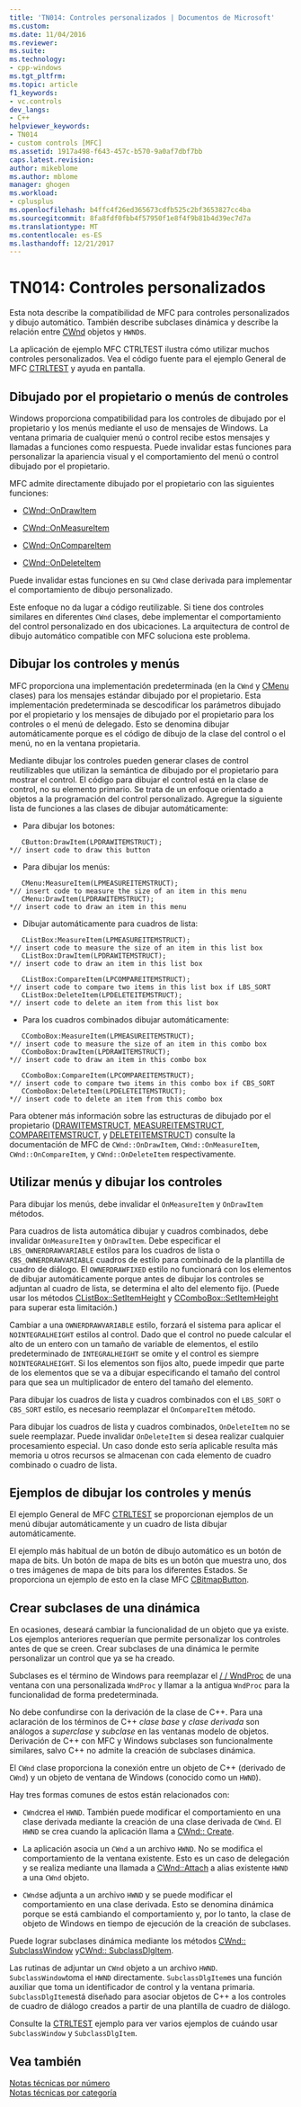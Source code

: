 ```yaml
---
title: 'TN014: Controles personalizados | Documentos de Microsoft'
ms.custom: 
ms.date: 11/04/2016
ms.reviewer: 
ms.suite: 
ms.technology:
- cpp-windows
ms.tgt_pltfrm: 
ms.topic: article
f1_keywords:
- vc.controls
dev_langs:
- C++
helpviewer_keywords:
- TN014
- custom controls [MFC]
ms.assetid: 1917a498-f643-457c-b570-9a0af7dbf7bb
caps.latest.revision: 
author: mikeblome
ms.author: mblome
manager: ghogen
ms.workload:
- cplusplus
ms.openlocfilehash: b4ffc4f26ed365673cdfb525c2bf3653827cc4ba
ms.sourcegitcommit: 8fa8fdf0fbb4f57950f1e8f4f9b81b4d39ec7d7a
ms.translationtype: MT
ms.contentlocale: es-ES
ms.lasthandoff: 12/21/2017
---
```

# <a name="tn014-custom-controls"></a>TN014: Controles personalizados
Esta nota describe la compatibilidad de MFC para controles personalizados y dibujo automático. También describe subclases dinámica y describe la relación entre [CWnd](../mfc/reference/cwnd-class.md) objetos y `HWND`s.  
  
 La aplicación de ejemplo MFC CTRLTEST ilustra cómo utilizar muchos controles personalizados. Vea el código fuente para el ejemplo General de MFC [CTRLTEST](../visual-cpp-samples.md) y ayuda en pantalla.  
  
## <a name="owner-draw-controlsmenus"></a>Dibujado por el propietario o menús de controles  
 Windows proporciona compatibilidad para los controles de dibujado por el propietario y los menús mediante el uso de mensajes de Windows. La ventana primaria de cualquier menú o control recibe estos mensajes y llamadas a funciones como respuesta. Puede invalidar estas funciones para personalizar la apariencia visual y el comportamiento del menú o control dibujado por el propietario.  
  
 MFC admite directamente dibujado por el propietario con las siguientes funciones:  
  
- [CWnd::OnDrawItem](../mfc/reference/cwnd-class.md#ondrawitem)  
  
- [CWnd::OnMeasureItem](../mfc/reference/cwnd-class.md#onmeasureitem)  
  
- [CWnd::OnCompareItem](../mfc/reference/cwnd-class.md#oncompareitem)  
  
- [CWnd::OnDeleteItem](../mfc/reference/cwnd-class.md#ondeleteitem)  
  
 Puede invalidar estas funciones en su `CWnd` clase derivada para implementar el comportamiento de dibujo personalizado.  
  
 Este enfoque no da lugar a código reutilizable. Si tiene dos controles similares en diferentes `CWnd` clases, debe implementar el comportamiento del control personalizado en dos ubicaciones. La arquitectura de control de dibujo automático compatible con MFC soluciona este problema.  
  
## <a name="self-draw-controls-and-menus"></a>Dibujar los controles y menús  
 MFC proporciona una implementación predeterminada (en la `CWnd` y [CMenu](../mfc/reference/cmenu-class.md) clases) para los mensajes estándar dibujado por el propietario. Esta implementación predeterminada se descodificar los parámetros dibujado por el propietario y los mensajes de dibujado por el propietario para los controles o el menú de delegado. Esto se denomina dibujar automáticamente porque es el código de dibujo de la clase del control o el menú, no en la ventana propietaria.  
  
 Mediante dibujar los controles pueden generar clases de control reutilizables que utilizan la semántica de dibujado por el propietario para mostrar el control. El código para dibujar el control está en la clase de control, no su elemento primario. Se trata de un enfoque orientado a objetos a la programación del control personalizado. Agregue la siguiente lista de funciones a las clases de dibujar automáticamente:  
  
-   Para dibujar los botones:  
  
 ```  
    CButton:DrawItem(LPDRAWITEMSTRUCT);
*// insert code to draw this button  
 ```  
  
-   Para dibujar los menús:  
  
 ```  
    CMenu:MeasureItem(LPMEASUREITEMSTRUCT);
*// insert code to measure the size of an item in this menu  
    CMenu:DrawItem(LPDRAWITEMSTRUCT);
*// insert code to draw an item in this menu  
 ```  
  
-   Dibujar automáticamente para cuadros de lista:  
  
 ```  
    CListBox:MeasureItem(LPMEASUREITEMSTRUCT);
*// insert code to measure the size of an item in this list box  
    CListBox:DrawItem(LPDRAWITEMSTRUCT);
*// insert code to draw an item in this list box  
 
    CListBox:CompareItem(LPCOMPAREITEMSTRUCT);
*// insert code to compare two items in this list box if LBS_SORT  
    CListBox:DeleteItem(LPDELETEITEMSTRUCT);
*// insert code to delete an item from this list box  
 ```  
  
-   Para los cuadros combinados dibujar automáticamente:  
  
 ```  
    CComboBox:MeasureItem(LPMEASUREITEMSTRUCT);
*// insert code to measure the size of an item in this combo box  
    CComboBox:DrawItem(LPDRAWITEMSTRUCT);
*// insert code to draw an item in this combo box  
 
    CComboBox:CompareItem(LPCOMPAREITEMSTRUCT);
*// insert code to compare two items in this combo box if CBS_SORT  
    CComboBox:DeleteItem(LPDELETEITEMSTRUCT);
*// insert code to delete an item from this combo box  
 ```  
  
 Para obtener más información sobre las estructuras de dibujado por el propietario ([DRAWITEMSTRUCT](../mfc/reference/drawitemstruct-structure.md), [MEASUREITEMSTRUCT](../mfc/reference/measureitemstruct-structure.md), [COMPAREITEMSTRUCT](../mfc/reference/compareitemstruct-structure.md), y [DELETEITEMSTRUCT](../mfc/reference/deleteitemstruct-structure.md)) consulte la documentación de MFC de `CWnd::OnDrawItem`, `CWnd::OnMeasureItem`, `CWnd::OnCompareItem`, y `CWnd::OnDeleteItem` respectivamente.  
  
## <a name="using-self-draw-controls-and-menus"></a>Utilizar menús y dibujar los controles  
 Para dibujar los menús, debe invalidar el `OnMeasureItem` y `OnDrawItem` métodos.  
  
 Para cuadros de lista automática dibujar y cuadros combinados, debe invalidar `OnMeasureItem` y `OnDrawItem`. Debe especificar el `LBS_OWNERDRAWVARIABLE` estilos para los cuadros de lista o `CBS_OWNERDRAWVARIABLE` cuadros de estilo para combinado de la plantilla de cuadro de diálogo. El `OWNERDRAWFIXED` estilo no funcionará con los elementos de dibujar automáticamente porque antes de dibujar los controles se adjuntan al cuadro de lista, se determina el alto del elemento fijo. (Puede usar los métodos [CListBox::SetItemHeight](../mfc/reference/clistbox-class.md#setitemheight) y [CComboBox::SetItemHeight](../mfc/reference/ccombobox-class.md#setitemheight) para superar esta limitación.)  
  
 Cambiar a una `OWNERDRAWVARIABLE` estilo, forzará el sistema para aplicar el `NOINTEGRALHEIGHT` estilos al control. Dado que el control no puede calcular el alto de un entero con un tamaño de variable de elementos, el estilo predeterminado de `INTEGRALHEIGHT` se omite y el control es siempre `NOINTEGRALHEIGHT`. Si los elementos son fijos alto, puede impedir que parte de los elementos que se va a dibujar especificando el tamaño del control para que sea un multiplicador de entero del tamaño del elemento.  
  
 Para dibujar los cuadros de lista y cuadros combinados con el `LBS_SORT` o `CBS_SORT` estilo, es necesario reemplazar el `OnCompareItem` método.  
  
 Para dibujar los cuadros de lista y cuadros combinados, `OnDeleteItem` no se suele reemplazar. Puede invalidar `OnDeleteItem` si desea realizar cualquier procesamiento especial. Un caso donde esto sería aplicable resulta más memoria u otros recursos se almacenan con cada elemento de cuadro combinado o cuadro de lista.  
  
## <a name="examples-of-self-drawing-controls-and-menus"></a>Ejemplos de dibujar los controles y menús  
 El ejemplo General de MFC [CTRLTEST](../visual-cpp-samples.md) se proporcionan ejemplos de un menú dibujar automáticamente y un cuadro de lista dibujar automáticamente.  
  
 El ejemplo más habitual de un botón de dibujo automático es un botón de mapa de bits. Un botón de mapa de bits es un botón que muestra uno, dos o tres imágenes de mapa de bits para los diferentes Estados. Se proporciona un ejemplo de esto en la clase MFC [CBitmapButton](../mfc/reference/cbitmapbutton-class.md).  
  
## <a name="dynamic-subclassing"></a>Crear subclases de una dinámica  
 En ocasiones, deseará cambiar la funcionalidad de un objeto que ya existe. Los ejemplos anteriores requerían que permite personalizar los controles antes de que se creen. Crear subclases de una dinámica le permite personalizar un control que ya se ha creado.  
  
 Subclases es el término de Windows para reemplazar el [/ / WndProc](http://msdn.microsoft.com/en-us/94ba8ffa-3c36-46d4-ac74-9bd10b1ffd26) de una ventana con una personalizada `WndProc` y llamar a la antigua `WndProc` para la funcionalidad de forma predeterminada.  
  
 No debe confundirse con la derivación de la clase de C++. Para una aclaración de los términos de C++ *clase base* y *clase derivada* son análogos a *superclase* y *subclase* en las ventanas modelo de objetos. Derivación de C++ con MFC y Windows subclases son funcionalmente similares, salvo C++ no admite la creación de subclases dinámica.  
  
 El `CWnd` clase proporciona la conexión entre un objeto de C++ (derivado de `CWnd`) y un objeto de ventana de Windows (conocido como un `HWND`).  
  
 Hay tres formas comunes de estos están relacionados con:  
  
- `CWnd`crea el `HWND`. También puede modificar el comportamiento en una clase derivada mediante la creación de una clase derivada de `CWnd`. El `HWND` se crea cuando la aplicación llama a [CWnd:: Create](../mfc/reference/cwnd-class.md#create).  
  
-   La aplicación asocia un `CWnd` a un archivo `HWND`. No se modifica el comportamiento de la ventana existente. Esto es un caso de delegación y se realiza mediante una llamada a [CWnd::Attach](../mfc/reference/cwnd-class.md#attach) a alias existente `HWND` a una `CWnd` objeto.  
  
- `CWnd`se adjunta a un archivo `HWND` y se puede modificar el comportamiento en una clase derivada. Esto se denomina dinámica porque se está cambiando el comportamiento y, por lo tanto, la clase de objeto de Windows en tiempo de ejecución de la creación de subclases.  
  
 Puede lograr subclases dinámica mediante los métodos [CWnd:: SubclassWindow](../mfc/reference/cwnd-class.md#subclasswindow) y[CWnd:: SubclassDlgItem](../mfc/reference/cwnd-class.md#subclassdlgitem).  
  
 Las rutinas de adjuntar un `CWnd` objeto a un archivo `HWND`. `SubclassWindow`toma el `HWND` directamente. `SubclassDlgItem`es una función auxiliar que toma un identificador de control y la ventana primaria. `SubclassDlgItem`está diseñado para asociar objetos de C++ a los controles de cuadro de diálogo creados a partir de una plantilla de cuadro de diálogo.  
  
 Consulte la [CTRLTEST](../visual-cpp-samples.md) ejemplo para ver varios ejemplos de cuándo usar `SubclassWindow` y `SubclassDlgItem`.  
  
## <a name="see-also"></a>Vea también  
 [Notas técnicas por número](../mfc/technical-notes-by-number.md)   
 [Notas técnicas por categoría](../mfc/technical-notes-by-category.md)

